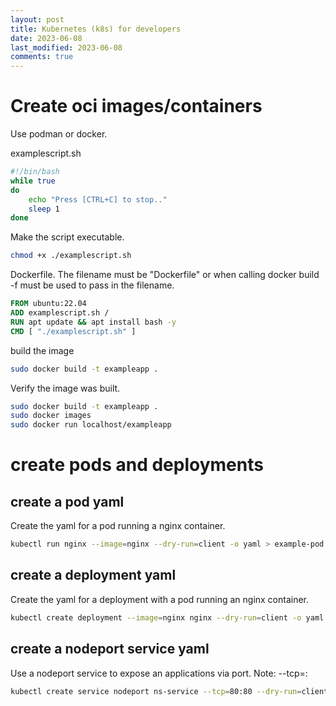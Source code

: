 ```yaml
---
layout: post
title: Kubernetes (k8s) for developers 
date: 2023-06-08
last_modified: 2023-06-08
comments: true
---
```


# Create oci images/containers

Use podman or docker.

examplescript.sh

```bash
#!/bin/bash
while true
do
	echo "Press [CTRL+C] to stop.."
	sleep 1
done
```

Make the script executable.

```bash
chmod +x ./examplescript.sh
```

Dockerfile.  The filename must be "Dockerfile" or when calling docker build -f must be used to pass in the filename.
```Dockerfile
FROM ubuntu:22.04
ADD examplescript.sh /
RUN apt update && apt install bash -y
CMD [ "./examplescript.sh" ]
```

build the image
```bash
sudo docker build -t exampleapp .
```

Verify the image was built.

```bash
sudo docker build -t exampleapp .
sudo docker images
sudo docker run localhost/exampleapp
```

# create pods and deployments

## create a pod yaml

Create the yaml for a pod running a nginx container.

```bash
kubectl run nginx --image=nginx --dry-run=client -o yaml > example-pod.yaml
```

## create a deployment yaml

Create the yaml for a deployment with a pod running an nginx container.
```bash
kubectl create deployment --image=nginx nginx --dry-run=client -o yaml > example-deployment.yaml
```

## create a nodeport service yaml

Use a nodeport service to expose an applications via port.
Note: --tcp=<port>:<targetPort>

```bash
kubectl create service nodeport ns-service --tcp=80:80 --dry-run=client -o yaml > example-nodeport-service.yaml
```


